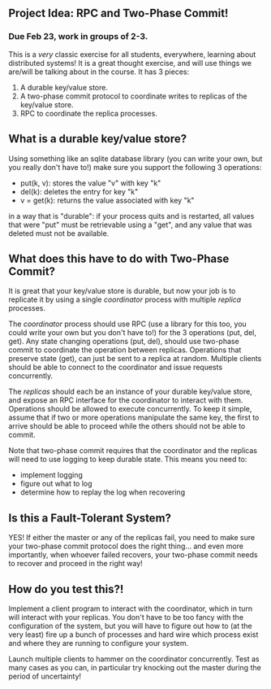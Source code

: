 ## Project Idea: RPC and Two-Phase Commit!
### Due Feb 23, work in groups of 2-3.

This is a *very* classic exercise for all students, everywhere, learning about distributed systems!  It is a great thought exercise, and will use things we are/will be talking about in the course.  It has 3 pieces:

1. A durable key/value store.
2. A two-phase commit protocol to coordinate writes to replicas of the key/value store.
3. RPC to coordinate the replica processes.

## What is a durable key/value store?

Using something like an sqlite database library (you can write your own, but you really don't have to!) make sure you support the following 3 operations:

* put(k, v): stores the value "v" with key "k"
* del(k): deletes the entry for key "k"
* v = get(k): returns the value associated with key "k"

in a way that is "durable": if your process quits and is restarted, all values that were "put" must be retrievable using a "get", and any value that was deleted must not be available.  

## What does this have to do with Two-Phase Commit?

It is great that your key/value store is durable, but now your job is to replicate it by using a single *coordinator* process with multiple *replica* processes.  

The *coordinator* process should use RPC (use a library for this too, you could write your own but you don't have to!) for the 3 operations (put, del, get).  Any state changing operations (put, del), should use two-phase commit to coordinate the operation between replicas.  Operations that preserve state (get), can just be sent to a replica at random.  Multiple clients should be able to connect to the coordinator and issue requests concurrently. 

The *replicas* should each be an instance of your durable key/value store, and expose an RPC interface for the coordinator to interact with them.  Operations should be allowed to execute concurrently.  To keep it simple, assume that if two or more operations manipulate the same key, the first to arrive should be able to proceed while the others should not be able to commit.

Note that two-phase commit requires that the coordinator and the replicas will need to use logging to keep durable state.  This means you need to:

* implement logging
* figure out what to log
* determine how to replay the log when recovering

## Is this a Fault-Tolerant System?

YES!  If either the master or any of the replicas fail, you need to make sure your two-phase commit protocol does the right thing... and even more importantly, when whoever failed recovers, your two-phase commit needs to recover and proceed in the right way!

## How do you test this?!

Implement a client program to interact with the coordinator, which in turn will interact with your replicas.  You don't have to be too fancy with the configuration of the system, but you will have to figure out how to (at the very least) fire up a bunch of processes and hard wire which process exist and where they are running to configure your system.  

Launch multiple clients to hammer on the coordinator concurrently. Test as many cases as you can, in particular try knocking out the master during the period of uncertainty!
